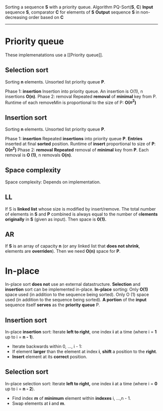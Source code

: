 Sorting a sequence **S** with a priority queue.
Algorithm PQ-Sort(**S**, **C**) 
	**Input** sequence **S**, comparator **C** for elements of **S**
	**Output** sequence **S** in non-decreasing order based on **C**
___

# Priority queue
These implemenatations use a [[Priority queue]]. 
## Selection sort
Sorting **n** elements.
Unsorted list priority queue **P**.

Phase 1: **insertion**
	Insertion into priority queue.
	An insertion is O(1), n insertions **O(n)**.
Phase 2: removal
	Repeated **removal** of **minimal** key from P.
	Runtime of each removeMin is proportional to the size of P:
	**O($n^2$)**

## Insertion sort
Sorting **n** elements.
Unsorted list priority queue **P**.

Phase 1: **insertion**
	Repeated **insertions** into priority queue **P**.
	**Entries** inserted at final **sorted** position.
	Runtime of **insert** proportional to size of **P**:
		**O($n^2$)**
Phase 2: **removal**
	**Repeated** removal of **minimal** key from **P**.
	Each removal is **O (1)**, n removals **O(n)**.

## Space complexity
Space complexity:
	Depends on implementation.
## LL
If S is **linked list** whose size is modified by insert/remove.
	The total number of elements in **S** and **P** combined is always equal to the number of e**lements originally** in **S** (given as input).
	Then space is **0(1).**
## AR
If **S** is an array of capacity **n** (or any linked list that **does not shrink**, elements are **overriden**).
	Then we need **O(n)** space for **P**.

# In-place
In-place sort **does not** use an external datastructure. 
**Selection** and **insertion** sort can be implemented in-place.
**In-place** sorting:
	Only **O(1)** space used (in addition to the sequence being sorted).
Only O (1) space used (in addition to the sequence being sorted).
**A portion** of the **input** sequence itself **serves** as the **priority queue** P.

## Insertion sort
In-place **insertion** sort:
Iterate **left to right**, one index **i** at a time (where i = **1** up to i = **n - 1**).
- Iterate backwards within 0, ..., i - 1:
- If element **larger** than the element at index **i**, **shift** a position to the **right**.
- **Insert** element at its **correct** position.

## Selection sort
In-place selection sort:
Iterate **left to right,** one index **i** at a time (where i = **0** up to i = **n - 2**).
- Find index **m** of **minimum** element within **indexes** i, ...,n - 1.
- Swap elements at **i** and **m**.